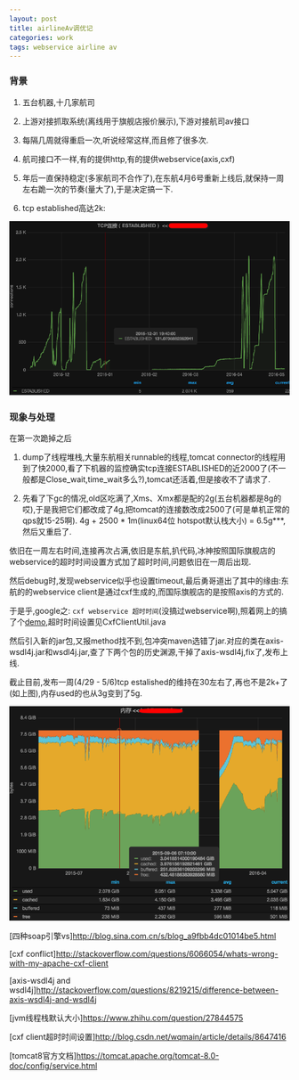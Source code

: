 ```yaml
---
layout: post
title: airlineAv调优记
categories: work
tags: webservice airline av
---
```


### 背景

1.  五台机器,十几家航司

2.  上游对接抓取系统(离线用于旗舰店报价展示),下游对接航司av接口

3.  每隔几周就得重启一次,听说经常这样,而且修了很多次.

4.  航司接口不一样,有的提供http,有的提供webservice(axis,cxf)
  
5.  年后一直保持稳定(多家航司不合作了),在东航4月6号重新上线后,就保持一周左右跪一次的节奏(量大了),于是决定搞一下.

6.  tcp established高达2k:

![airlineAv tcp连接监控](/images/performance/airlineav_tcp_established.png)

### 现象与处理

在第一次跪掉之后

1.  dump了线程堆栈,大量东航相关runnable的线程,tomcat connector的线程用到了快2000,看了下机器的监控确实tcp连接ESTABLISHED的近2000了(不一般都是Close_wait,time_wait多么?),tomcat还活着,但是接收不了请求了.

2.  先看了下gc的情况,old区吃满了,Xms、Xmx都是配的2g(五台机器都是8g的哎),于是我把它们都改成了4g,把tomcat的连接数改成2500了(可是单机正常的qps就15-25啊).
4g + 2500 * 1m(linux64位 hotspot默认栈大小) = 6.5g***,然后又重启了.

依旧在一周左右时间,连接再次占满,依旧是东航,扒代码,冰神按照国际旗舰店的webservice的超时时间设置方式加了超时时间,问题依旧在一周后出现.

然后debug时,发现webservice似乎也设置timeout,最后勇哥道出了其中的缘由:东航的的webservice client是通过cxf生成的,而国际旗舰店的是按照axis的方式的.

于是乎,google之: `cxf webservice 超时时间`(没搞过webservice啊),照着网上的搞了个[demo](https://github.com/lcj1992/learn/blob/master/java/src/main/java/cxf),超时时间设置见CxfClientUtil.java

然后引入新的jar包,又报method找不到,包冲突maven选错了jar.对应的类在axis-wsdl4j.jar和wsdl4j.jar,查了下两个包的历史渊源,干掉了axis-wsdl4j,fix了,发布上线.

截止目前,发布一周(4/29 - 5/6)tcp estalished的维持在30左右了,再也不是2k+了(如上图),内存used的也从3g变到了5g.

![airlineav 内存](/images/performance/airlineav_mem.png)

[四种soap引擎vs]<http://blog.sina.com.cn/s/blog_a9fbb4dc01014be5.html>

[cxf conflict]<http://stackoverflow.com/questions/6066054/whats-wrong-with-my-apache-cxf-client>

[axis-wsdl4j and wsdl4j]<http://stackoverflow.com/questions/8219215/difference-between-axis-wsdl4j-and-wsdl4j>

[jvm线程栈默认大小]<https://www.zhihu.com/question/27844575>

[cxf client超时时间设置]<http://blog.csdn.net/wqmain/article/details/8647416>

[tomcat8官方文档]<https://tomcat.apache.org/tomcat-8.0-doc/config/service.html>